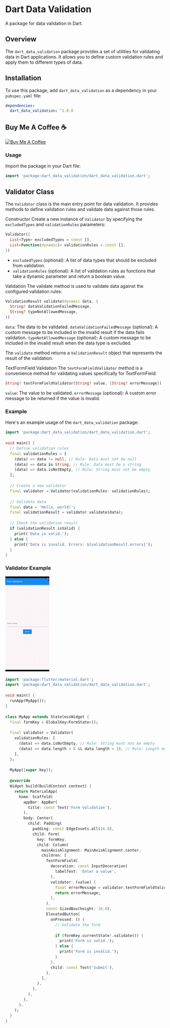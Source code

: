 # Dart Data Validation

A package for data validation in Dart.

## Overview

The `dart_data_validation` package provides a set of utilities for validating data in Dart applications. It allows you to define custom validation rules and apply them to different types of data.

## Installation

To use this package, add `dart_data_validation` as a dependency in your `pubspec.yaml` file:

```yaml
dependencies:
  dart_data_validation: ^1.0.0
```

## Buy Me A Coffee ☕️

<a href="https://www.buymeacoffee.com/altaysakarya" target="_blank"><img src="https://cdn.buymeacoffee.com/buttons/default-orange.png" alt="Buy Me A Coffee" height="41" width="174"></a>

### Usage

Import the package in your Dart file:

```dart
import 'package:dart_data_validation/dart_data_validation.dart';
```

## Validator Class

The `Validator` class is the main entry point for data validation. It provides methods to define validation rules and validate data against those rules.

Constructor
Create a new instance of `Validator` by specifying the `excludedTypes` and `validationRules` parameters:

```dart
Validator({
  List<Type> excludedTypes = const [],
  List<Function(dynamic)> validationRules = const [],
})
```

* `excludedTypes` (optional): A list of data types that should be excluded from validation.
* `validationRules` (optional): A list of validation rules as functions that take a dynamic parameter and return a boolean value.

Validation
The validate method is used to validate data against the configured validation rules:

```dart
ValidationResult validate(dynamic data, {
  String? dataValidationFailedMessage,
  String? typeNotAllowedMessage,
})
```

`data`: The data to be validated.
`dataValidationFailedMessage` (optional): A custom message to be included in the invalid result if the data fails validation.
`typeNotAllowedMessage` (optional): A custom message to be included in the invalid result when the data type is excluded.

The `validate` method returns a `ValidationResult` object that represents the result of the validation.

TextFormField Validation
The `textFormFieldValidator` method is a convenience method for validating values specifically for TextFormField:

```dart
String? textFormFieldValidator(String? value, {String? errorMessage})
```

`value`: The value to be validated.
`errorMessage` (optional): A custom error message to be returned if the value is invalid.

### Example

Here's an example usage of the `dart_data_validation` package:

```dart
import 'package:dart_data_validation/dart_data_validation.dart';

void main() {
  // Define validation rules
  final validationRules = [
    (data) => data != null, // Rule: Data must not be null
    (data) => data is String, // Rule: Data must be a string
    (data) => data.isNotEmpty, // Rule: String must not be empty
  ];

  // Create a new validator
  final validator = Validator(validationRules: validationRules);

  // Validate data
  final data = 'Hello, world!';
  final validationResult = validator.validate(data);

  // Check the validation result
  if (validationResult.isValid) {
    print('Data is valid.');
  } else {
    print('Data is invalid. Errors: ${validationResult.errors}');
  }
}
```

### Validator Example

<img src="https://raw.githubusercontent.com/altaysakarya/dart_data_validation/abe289e7b6ac9aaaddbcfa05a6f4566d5ed24991/gif_video.gif?raw=true" height="300" alt="Example GIF">


```dart
import 'package:flutter/material.dart';
import 'package:dart_data_validation/dart_data_validation.dart';

void main() {
  runApp(MyApp());
}

class MyApp extends StatelessWidget {
  final formKey = GlobalKey<FormState>();

  final validator = Validator(
    validationRules: [
      (data) => data.isNotEmpty, // Rule: String must not be empty
      (data) => data.length > 8 && data.length < 18, // Rule: Length must be between 8 and 18
    ],
  );

  MyApp({super.key});

  @override
  Widget build(BuildContext context) {
    return MaterialApp(
      home: Scaffold(
        appBar: AppBar(
          title: const Text('Form Validation'),
        ),
        body: Center(
          child: Padding(
            padding: const EdgeInsets.all(16.0),
            child: Form(
              key: formKey,
              child: Column(
                mainAxisAlignment: MainAxisAlignment.center,
                children: [
                  TextFormField(
                    decoration: const InputDecoration(
                      labelText: 'Enter a value',
                    ),
                    validator: (value) {
                      final errorMessage = validator.textFormFieldValidator(value, errorMessage: "Please enter a valid action.\n• Must not be blank\n• 8-18 characters");
                      return errorMessage;
                    },
                  ),
                  const SizedBox(height: 16.0),
                  ElevatedButton(
                    onPressed: () {
                      // Validate the form

                      if (formKey.currentState!.validate()) {
                        print('Form is valid.');
                      } else {
                        print('Form is invalid.');
                      }
                    },
                    child: const Text('Submit'),
                  ),
                ],
              ),
            ),
          ),
        ),
      ),
    );
  }
}
```

